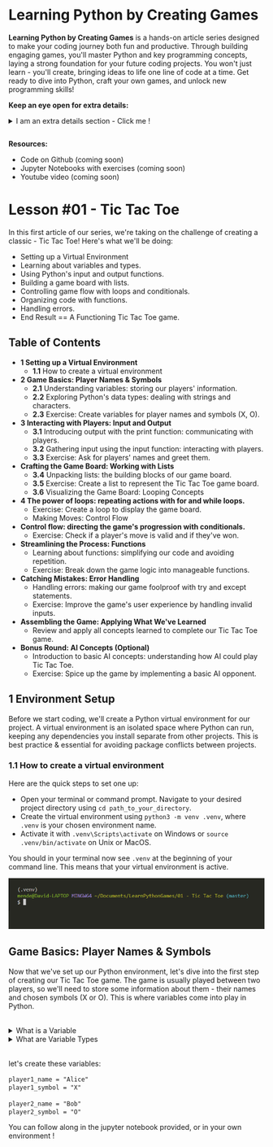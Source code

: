 # Learning Python by Creating Games

**Learning Python by Creating Games** is a hands-on article series designed to make your coding journey both fun and productive. Through building engaging games, you'll master Python and key programming concepts, laying a strong foundation for your future coding projects. You won't just learn - you'll create, bringing ideas to life one line of code at a time. Get ready to dive into Python, craft your own games, and unlock new programming skills!

**Keep an eye open for extra details:** <details><summary> I am an extra details section - Click me ! 
</summary>
Extra detail sections are here to deliver extra content that you might already know (beginner level) or that you don't need in order to understand the main content, but deepens it.  
</details>

**Resources:**
- Code on Github (coming soon)
- Jupyter Notebooks with exercises (coming soon)
- Youtube video (coming soon)

# Lesson #01 - Tic Tac Toe 
In this first article of our series, we're taking on the challenge of creating a classic - Tic Tac Toe! Here's what we'll be doing: 

- Setting up a Virtual Environment
- Learning about variables and types.
- Using Python's input and output functions.
- Building a game board with lists.
- Controlling game flow with loops and conditionals.
- Organizing code with functions.
- Handling errors.
- End Result == A Functioning Tic Tac Toe game.

## Table of Contents

- **1 Setting up a Virtual Environment**
  - **1.1** How to create a virtual environment
- **2 Game Basics: Player Names & Symbols**
  - **2.1** Understanding variables: storing our players' information.
  - **2.2** Exploring Python's data types: dealing with strings and characters.
  - **2.3** Exercise: Create variables for player names and symbols (X, O).
- **3 Interacting with Players: Input and Output**
  - **3.1** Introducing output with the print function: communicating with players.
  - **3.2** Gathering input using the input function: interacting with players.
  - **3.3** Exercise: Ask for players' names and greet them.
- **Crafting the Game Board: Working with Lists**
  - **3.4** Unpacking lists: the building blocks of our game board.
  - **3.5** Exercise: Create a list to represent the Tic Tac Toe game board.
  - **3.6** Visualizing the Game Board: Looping Concepts
- **4 The power of loops: repeating actions with for and while loops.**
  - Exercise: Create a loop to display the game board.
  - Making Moves: Control Flow
- **Control flow: directing the game's progression with conditionals.**
  - Exercise: Check if a player's move is valid and if they've won.
- **Streamlining the Process: Functions**
  - Learning about functions: simplifying our code and avoiding repetition.
  - Exercise: Break down the game logic into manageable functions.
- **Catching Mistakes: Error Handling**
  - Handling errors: making our game foolproof with try and except statements.
  - Exercise: Improve the game's user experience by handling invalid inputs.
- **Assembling the Game: Applying What We've Learned**
  - Review and apply all concepts learned to complete our Tic Tac Toe game.
- **Bonus Round: AI Concepts (Optional)**
  - Introduction to basic AI concepts: understanding how AI could play Tic Tac Toe.
  - Exercise: Spice up the game by implementing a basic AI opponent.

## 1 Environment Setup


Before we start coding, we'll create a Python virtual environment for our project. A virtual environment is an isolated space where Python can run, keeping any dependencies you install separate from other projects. This is best practice & essential for avoiding package conflicts between projects.

### 1.1 How to create a virtual environment
Here are the quick steps to set one up:

 - Open your terminal or command prompt.
Navigate to your desired project directory using `cd path_to_your_directory`.
 - Create the virtual environment using `python3 -m venv .venv`, where `.venv` is your chosen environment name.
 - Activate it with `.venv\Scripts\activate` on Windows or `source .venv/bin/activate` on Unix or MacOS.
  
You should in your terminal now see `.venv`  at the beginning of your command line. This means that your virtual environment is active.

![venv activated in Terminal](https://raw.githubusercontent.com/RMagician/LearnPythonGames/master/01-Tic-Tac-Toe/article/images/i1_venv_activation.png)

</details>

## Game Basics: Player Names & Symbols

Now that we've set up our Python environment, let's dive into the first step of creating our Tic Tac Toe game. The game is usually played between two players, so we'll need to store some information about them - their names and chosen symbols (X or O). This is where variables come into play in Python.  
<br>

<details><summary> What is a Variable</summary>

A variable in Python is like a container that holds a value. You can think of it as a box that stores something for us. We can give this box a name, and then Python will remember what we put in it, ready for when we need to use it later. To create a variable, we just need to pick a name for it and then use the equals sign (=) to assign it a value.

For instance, if we want to create a variable named player1, we could do so like this:

```
player1 = "Alice"
```
In this example, player1 is our variable, and "Alice" is the value we've stored in it.  
</details>

<details><summary>What are Variable Types</summary>
Exploring Python's Data Types

In Python, we have different types of data that we can work with. For our game, we're going to focus on strings. A string is a sequence of characters and is created by placing the characters between quotation marks. In the player1 example above, "Alice" is a string.

We also use strings to represent our player's symbols. In Tic Tac Toe, the two symbols used are "X" and "O".
</details><br>



let's create these variables:

```
player1_name = "Alice"
player1_symbol = "X"

player2_name = "Bob"
player2_symbol = "O"
```
You can follow along in the jupyter notebook provided, or in your own environment ! 